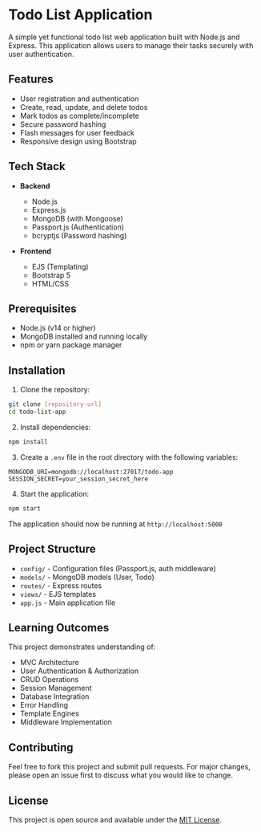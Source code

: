 # Todo List Application

A simple yet functional todo list web application built with Node.js and Express. This application allows users to manage their tasks securely with user authentication.

## Features

- User registration and authentication
- Create, read, update, and delete todos
- Mark todos as complete/incomplete
- Secure password hashing
- Flash messages for user feedback
- Responsive design using Bootstrap

## Tech Stack

- **Backend**
  - Node.js
  - Express.js
  - MongoDB (with Mongoose)
  - Passport.js (Authentication)
  - bcryptjs (Password hashing)

- **Frontend**
  - EJS (Templating)
  - Bootstrap 5
  - HTML/CSS

## Prerequisites

- Node.js (v14 or higher)
- MongoDB installed and running locally
- npm or yarn package manager

## Installation

1. Clone the repository:
```bash
git clone [repository-url]
cd todo-list-app
```

2. Install dependencies:
```bash
npm install
```

3. Create a `.env` file in the root directory with the following variables:
```
MONGODB_URI=mongodb://localhost:27017/todo-app
SESSION_SECRET=your_session_secret_here
```

4. Start the application:
```bash
npm start
```

The application should now be running at `http://localhost:5000`

## Project Structure

- `config/` - Configuration files (Passport.js, auth middleware)
- `models/` - MongoDB models (User, Todo)
- `routes/` - Express routes
- `views/` - EJS templates
- `app.js` - Main application file

## Learning Outcomes

This project demonstrates understanding of:
- MVC Architecture
- User Authentication & Authorization
- CRUD Operations
- Session Management
- Database Integration
- Error Handling
- Template Engines
- Middleware Implementation

## Contributing

Feel free to fork this project and submit pull requests. For major changes, please open an issue first to discuss what you would like to change.

## License

This project is open source and available under the [MIT License](LICENSE).